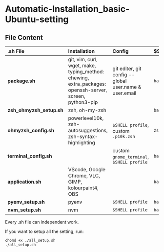 # Automatic-Installation_basic-Ubuntu-setting

## File Content

| .sh File                 | Installation                                                                                            | Config                                                 | $Shell |
| :----------------------- | :------------------------------------------------------------------------------------------------------ | :----------------------------------------------------- | ------ |
| **package.sh**           | git, vim, curl, wget, make, typing_method: chewing, extra_packages: openssh-server, screen, python3-pip | git editer, git config --global user.name & user.email | `bash` |
| **zsh_ohmyzsh_setup.sh** | zsh, oh-my-zsh                                                                                          |                                                        | `bash` |
| **ohmyzsh_config.sh**    | powerlevel10k, zsh-autosuggestions, zsh-syntax-highlighting                                             | `$SHELL profile`, custom `.p10k.zsh`                   | `zsh`  |
| **terminal_config.sh**   |                                                                                                         | custom `gnome_terminal`, `$SHELL profile`              | `bash` |
| **application.sh**       | VScode, Google Chrome, VLC, GIMP, kolourpaint4, OBS                                                     |                                                        | `bash` |
| **pyenv_setup.sh**       | pyenv                                                                                                   | `$SHELL profile`                                       | `bash` |
| **nvm_setup.sh**         | nvm                                                                                                     | `$SHELL profile`                                       | `bash` |

Every .sh file can independent work.

If you want to setup all the setting, run:

```shell
chomd +x ./all_setup.sh
./all_setup.sh
```
